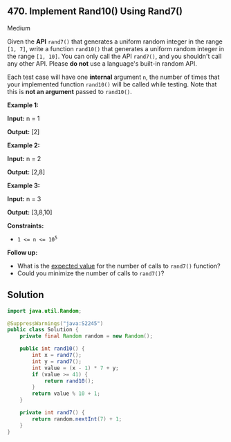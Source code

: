 ## 470\. Implement Rand10() Using Rand7()

Medium

Given the **API** `rand7()` that generates a uniform random integer in the range `[1, 7]`, write a function `rand10()` that generates a uniform random integer in the range `[1, 10]`. You can only call the API `rand7()`, and you shouldn't call any other API. Please **do not** use a language's built-in random API.

Each test case will have one **internal** argument `n`, the number of times that your implemented function `rand10()` will be called while testing. Note that this is **not an argument** passed to `rand10()`.

**Example 1:**

**Input:** n = 1

**Output:** [2]

**Example 2:**

**Input:** n = 2

**Output:** [2,8]

**Example 3:**

**Input:** n = 3

**Output:** [3,8,10]

**Constraints:**

*   <code>1 <= n <= 10<sup>5</sup></code>

**Follow up:**

*   What is the [expected value](https://en.wikipedia.org/wiki/Expected_value) for the number of calls to `rand7()` function?
*   Could you minimize the number of calls to `rand7()`?

## Solution

```java
import java.util.Random;

@SuppressWarnings("java:S2245")
public class Solution {
    private final Random random = new Random();

    public int rand10() {
        int x = rand7();
        int y = rand7();
        int value = (x - 1) * 7 + y;
        if (value >= 41) {
            return rand10();
        }
        return value % 10 + 1;
    }

    private int rand7() {
        return random.nextInt(7) + 1;
    }
}
```